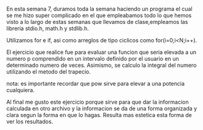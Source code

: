 En esta semana 7, duramos toda la semana haciendo un programa el cual se me hizo super complicado en el que empleabamos todo lo que hemos visto a lo largo de estas semanas que llevamos de clase,empleamos las libreria stdio.h, math.h y stdlib.h.

Utilizamos for e if, asi como arreglos de tipo ciclicos como for(i=0;i<N;i++).

El ejercicio que realice fue para evaluar una funcion que seria elevada a un numero p comprendido en un intervalo definido por el usuario en un determinado numero de veces.
Asimismo, se calculo la integral del numero utilizando el metodo del trapecio.

nota: es importante recordar que pow sirve para elevar a una potencia cualquiera.


Al final me gusto este ejercicio porque sirve para que dar la informacion calculada en otro archivo y la informacion se da de una forma organizada y clara segun la forma en que lo hagas. Resulta mas estetica esta forma de ver los resultados.

